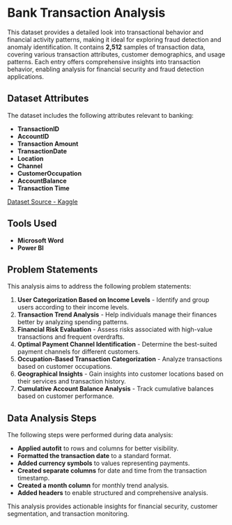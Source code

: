 # Bank Transaction Analysis

This dataset provides a detailed look into transactional behavior and financial activity patterns, making it ideal for exploring fraud detection and anomaly identification. It contains **2,512** samples of transaction data, covering various transaction attributes, customer demographics, and usage patterns. Each entry offers comprehensive insights into transaction behavior, enabling analysis for financial security and fraud detection applications.

## Dataset Attributes
The dataset includes the following attributes relevant to banking:
- **TransactionID**
- **AccountID**
- **Transaction Amount**
- **TransactionDate**
- **Location**
- **Channel**
- **CustomerOccupation**
- **AccountBalance**
- **Transaction Time**

[Dataset Source - Kaggle](https://www.kaggle.com/datasets/valakhorasani/bank-transaction-dataset-for-fraud-detection)

## Tools Used
- **Microsoft Word**
- **Power BI**

## Problem Statements
This analysis aims to address the following problem statements:
1. **User Categorization Based on Income Levels** - Identify and group users according to their income levels.
2. **Transaction Trend Analysis** - Help individuals manage their finances better by analyzing spending patterns.
3. **Financial Risk Evaluation** - Assess risks associated with high-value transactions and frequent overdrafts.
4. **Optimal Payment Channel Identification** - Determine the best-suited payment channels for different customers.
5. **Occupation-Based Transaction Categorization** - Analyze transactions based on customer occupations.
6. **Geographical Insights** - Gain insights into customer locations based on their services and transaction history.
7. **Cumulative Account Balance Analysis** - Track cumulative balances based on customer performance.

## Data Analysis Steps
The following steps were performed during data analysis:
- **Applied autofit** to rows and columns for better visibility.
- **Formatted the transaction date** to a standard format.
- **Added currency symbols** to values representing payments.
- **Created separate columns** for date and time from the transaction timestamp.
- **Created a month column** for monthly trend analysis.
- **Added headers** to enable structured and comprehensive analysis.

This analysis provides actionable insights for financial security, customer segmentation, and transaction monitoring.

